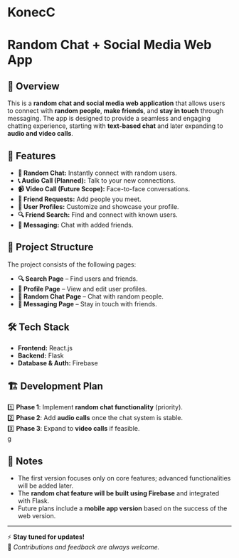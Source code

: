 # KonecC
# Random Chat + Social Media Web App  

## 📌 Overview  
This is a **random chat and social media web application** that allows users to connect with **random people**, **make friends**, and **stay in touch** through messaging. The app is designed to provide a seamless and engaging chatting experience, starting with **text-based chat** and later expanding to **audio and video calls**.  

## 🚀 Features  
- **🔄 Random Chat:** Instantly connect with random users.  
- **📞 Audio Call (Planned):** Talk to your new connections.  
- **📹 Video Call (Future Scope):** Face-to-face conversations.  
- **📩 Friend Requests:** Add people you meet.  
- **👤 User Profiles:** Customize and showcase your profile.  
- **🔍 Friend Search:** Find and connect with known users.  
- **💬 Messaging:** Chat with added friends.  

## 📂 Project Structure  
The project consists of the following pages:  
- **🔍 Search Page** – Find users and friends.  
- **👤 Profile Page** – View and edit user profiles.  
- **💬 Random Chat Page** – Chat with random people.  
- **📩 Messaging Page** – Stay in touch with friends.  

## 🛠️ Tech Stack  
- **Frontend:** React.js  
- **Backend:** Flask  
- **Database & Auth:** Firebase  

## 🏗️ Development Plan  
1️⃣ **Phase 1**: Implement **random chat functionality** (priority).  
2️⃣ **Phase 2**: Add **audio calls** once the chat system is stable.  
3️⃣ **Phase 3**: Expand to **video calls** if feasible.  
g

## 📝 Notes  
- The first version focuses only on core features; advanced functionalities will be added later.  
- The **random chat feature will be built using Firebase** and integrated with Flask.  
- Future plans include a **mobile app version** based on the success of the web version.  

---

⚡ **Stay tuned for updates!**  
📌 *Contributions and feedback are always welcome.*  
